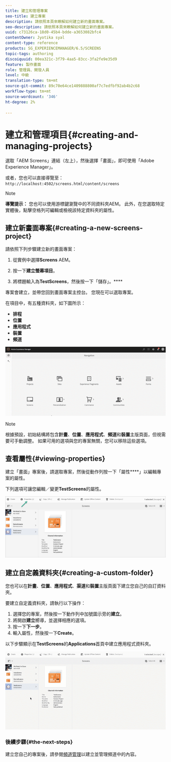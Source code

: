 ```yaml
---
title: 建立和管理專案
seo-title: 建立專案
description: 請依照本頁來瞭解如何建立新的畫面專案。
seo-description: 請依照本頁來瞭解如何建立新的畫面專案。
uuid: c73126ca-18d0-45b4-bdde-a3653082bfc4
contentOwner: Jyotika syal
content-type: reference
products: SG_EXPERIENCEMANAGER/6.5/SCREENS
topic-tags: authoring
discoiquuid: 00ea321c-3f79-4aa5-83cc-3fa2fe9e35d9
feature: 製作畫面
role: 管理員、開發人員
level: 中級
translation-type: tm+mt
source-git-commit: 89c70e64ce1409888800af7c7edfbf92ab4b2c68
workflow-type: tm+mt
source-wordcount: '346'
ht-degree: 2%

---
```



# 建立和管理項目{#creating-and-managing-projects}

選取「AEM Screens」連結（左上），然後選擇「畫面」，即可使用「Adobe Experience Manager」。

或者，您也可以直接導覽至：`http://localhost:4502/screens.html/content/screens`


>[!NOTE]
>**導覽提示：**
>您也可以使用游標鍵瀏覽中的不同資料夾AEM。 此外，在您選取特定實體後，點擊空格列可編輯或檢視該特定資料夾的屬性。

## 建立新畫面專案{#creating-a-new-screens-project}

請依照下列步驟建立新的畫面專案：

1. 從實例中選擇&#x200B;**Screens** AEM。

1. 按一下&#x200B;**建立螢幕項目**。

1. 將標題輸入為&#x200B;**TestScreens**，然後按一下「儲存」。****

專案會建立，並帶您回到畫面專案主控台。 您現在可以選取專案。

在項目中，有五種資料夾，如下圖所示：

* **排程**
* **位置**
* **應用程式**
* **裝置**
* **頻道**

![player1](assets/create-project.gif)

>[!NOTE]
>
>根據預設，初始結構將包含&#x200B;**計畫**、**位置**、**應用程式**、**頻道**&#x200B;和&#x200B;**裝置**&#x200B;主版頁面，但視需要可手動調整。 如果可用的選項與您的專案無關，您可以移除這些選項。


## 查看屬性{#viewing-properties}

建立「畫面」專案後，請選取專案，然後從動作列按一下「屬性&#x200B;****」以編輯專案的屬性。

下列選項可讓您編輯／變更&#x200B;**TestScreens**&#x200B;的屬性。

![影像](assets/create-project2.png)


## 建立自定義資料夾{#creating-a-custom-folder}

您也可以在&#x200B;**計畫**、**位置**、**應用程式**、**渠道**&#x200B;和&#x200B;**裝置**&#x200B;主版頁面下建立您自己的自訂資料夾。

要建立自定義資料夾，請執行以下操作：

1. 選擇您的專案，然後按一下動作列中加號圖示旁的&#x200B;**建立**。
1. 將開啟&#x200B;**建立**&#x200B;嚮導，並選擇相應的選項。
1. 按一下&#x200B;**下一步**。
1. 輸入屬性，然後按一下&#x200B;**Create**。

以下步驟顯示在&#x200B;**TestScreens**&#x200B;的&#x200B;**Applications**&#x200B;首頁中建立應用程式資料夾。

![player2-1](assets/create-project3.gif)

### 後續步驟{#the-next-steps}

建立您自己的專案後，請參閱[頻道管理](managing-channels.md)以建立並管理頻道中的內容。

